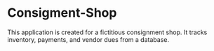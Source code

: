 # Consigment-Shop
This application is created for a fictitious consignment shop.  It tracks inventory, payments, and vendor dues from a database. 
